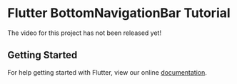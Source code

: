 # Flutter BottomNavigationBar Tutorial
The video for this project has not been released yet!

## Getting Started

For help getting started with Flutter, view our online
[documentation](http://flutter.io/).
